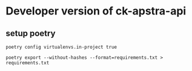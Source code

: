 # Developer version of ck-apstra-api


## setup poetry

```
poetry config virtualenvs.in-project true
```

```
poetry export --without-hashes --format=requirements.txt > requirements.txt
```